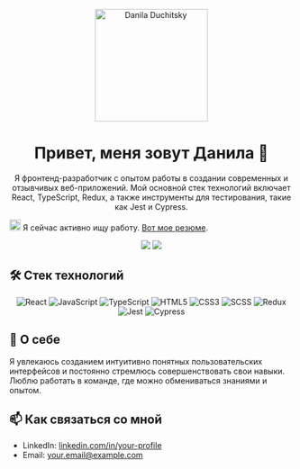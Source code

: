<p align="center">
  <img src="https://avatars.githubusercontent.com/u/145374570?s=400&u=55c7504dcd1fab8bba63806256627638fa47eadd&v=4" alt="Danila Duchitsky" width="200" />
</p>

<h1 align="center">Привет, меня зовут Данила 👋</h1>

<p align="center">
  Я фронтенд-разработчик с опытом работы в создании современных и отзывчивых веб-приложений. 
  Мой основной стек технологий включает React, TypeScript, Redux, а также инструменты для тестирования, такие как Jest и Cypress.
</p>

<p align="left">
  <img src="https://img.icons8.com/ios/50/000000/open-door.png" width="20"/> Я сейчас активно ищу работу. <a href="https://hh.ru/applicant/resumes/view?resume=a363a3e8ff0cb25bdd0039ed1f424e6f58314e">Вот мое резюме</a>.
</p>

<p align="center">
  <a href="https://linkedin.com/in/danila-duchitsky-a63771314" target="_blank"><img src="https://img.shields.io/badge/-LinkedIn-blue?style=flat&logo=Linkedin&logoColor=white" /></a>
  <a href="mailto:danila.f1n1@yandex.ru"><img src="https://img.shields.io/badge/Email-D14836?style=flat&logo=gmail&logoColor=white" /></a>
</p>

## 🛠️ Стек технологий

<p align="center">
  <img src="https://img.icons8.com/color/144/000000/react-native.png" alt="React"/>
  <img src="https://img.icons8.com/color/144/000000/javascript.png" alt="JavaScript"/>
  <img src="https://img.icons8.com/color/144/000000/typescript.png" alt="TypeScript"/>
  <img src="https://img.icons8.com/color/144/000000/html-5.png" alt="HTML5"/>
  <img src="https://img.icons8.com/color/144/000000/css3.png" alt="CSS3"/>
  <img src="https://img.icons8.com/color/144/000000/sass.png" alt="SCSS"/>
  <img src="https://img.icons8.com/color/144/000000/redux.png" alt="Redux"/>
  <img src="https://img.icons8.com/color/144/000000/jest.png" alt="Jest"/>
  <img src="https://img.icons8.com/color/144/000000/cypress-test-automation.png" alt="Cypress"/>
</p>
  
## 🌱 О себе

Я увлекаюсь созданием интуитивно понятных пользовательских интерфейсов и постоянно стремлюсь совершенствовать свои навыки. Люблю работать в команде, где можно обмениваться знаниями и опытом.

## 📫 Как связаться со мной

- LinkedIn: [linkedin.com/in/your-profile](https://linkedin.com/in/danila-duchitsky-a63771314)
- Email: [your.email@example.com](mailto:danila.f1n1@yandex.ru)
